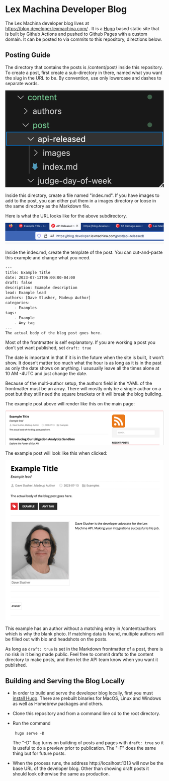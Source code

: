 # Lex Machina Developer Blog

The Lex Machina developer blog lives at https://blog.developer.lexmachina.com/ . It is a [Hugo](https://gohugo.io/) based static site that is built by Github Actions and pushed to Github Pages with a custom domain. It can be posted to via commits to this repository, directions below.

## Posting Guide

The directory that contains the posts  is /content/post/ inside this repository. To create a post, first create a sub-directory in there, named what you want the slug in the URL to be. By convention, use only lowercase and dashes to separate words.

![Start a post by creating a subdirectory](static/images/create-post.png)

Inside this directory, create a file named "index.md". If you have images to add to the post, you can either put them in a images directory or loose in the same directory as the Markdown file. 

Here is what the URL looks like for the above subdirectory.

![Address bar of browser showing /post/api-released/ address](static/images/titlebar.png)

Inside the index.md, create the template of the post. You can cut-and-paste this example and change what you need.

```
---
title: Example Title
date: 2023-07-13T06:00:00-04:00
draft: false
description: Example description
lead: Example lead
authors: [Dave Slusher, Madeup Author]
categories:
    - Examples
tags: 
    - Example
    - Any tag
---
The actual body of the blog post goes here.
```

Most of the frontmatter is self explanatory. If you are working a post you don’t yet want published, set ```draft: true``` 

The date is important in that if it is in the future when the site is built, it won’t show. It doesn’t matter too much what the hour is as long as it is in the past as only the date shows on anything. I ususually leave all the times alone at 10 AM -4UTC and just change the date.

Because of the multi-author setup, the authors field in the YAML of the frontmatter must be an array. There will mostly only be a single author on a post but they still need the square brackets or it will break the blog building.

The example post above will render like this on the main page:

![List of blog posts](static/images/example-list.png)

The example post will look like this when clicked:

![Example blog post](static/images/example-post.png)

This example has an author without a matching entry in /content/authors which is why the blank photo. If matching data is found, multiple authors will be filled out with bio and headshots on the posts.

As long as ```draft: true``` is set in the Markdown frontmatter of a post, there is no risk in it being made public. Feel free to commit drafts to the content directory to make posts, and then let the API team know when you want it published.

## Building and Serving the Blog Locally

- In order to build and serve the developer blog locally, first you must [install Hugo](https://gohugo.io/installation/). There are prebuilt binaries for MacOS, Linux and Windows as well as Homebrew packages and others.

- Clone this repository and from a command line cd to the root directory.

- Run the command

    ```  hugo serve -D ```

    The "-D" flag turns on building of posts and pages with ```draft: true``` so it is useful to do a preview prior to publication. The "-F" does the same thing but for future posts.

- When the process runs, the address http://localhost:1313 will now be the base URL of the developer blog. Other than showing draft posts it should look otherwise the same as production.